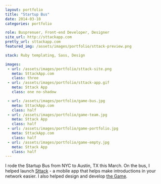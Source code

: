 ```yaml
---
layout: portfolio
title: "Startup Bus"
date: 2014-03-10
categories: portfolio

role: Busprenuer, Front-end Developer, Designer
site_url: http://sttackapp.com
pretty_url: sttackapp.com
featured_img: /assets/images/portfolio/sttack-preview.png

stack: Ruby templating, Sass, Design

images: 
 - url: /assets/images/portfolio/sttack-site.png
   meta: SttackApp.com
   class: three
 - url: /assets/images/portfolio/sttack-app.gif
   meta: Sttack App
   class: one no-shadow

 - url: /assets/images/portfolio/game-bus.jpg
   meta: SttackApp.com
   class: half
 - url: /assets/images/portfolio/game-team.jpg
   meta: Sttack App
   class: half
 - url: /assets/images/portfolio/game-portfolio.jpg
   meta: SttackApp.com
   class: half
 - url: /assets/images/portfolio/game-empty.jpg
   meta: Sttack App
   class: half
---
```


I rode the Startup Bus from NYC to Austin, TX this March. On the bus, I helped launch [Sttack](http://sttackapp.com) - a mobile app that helps make introductions in your network easier. I also helped design and develop [the Game](http://game.startupbus.com). 